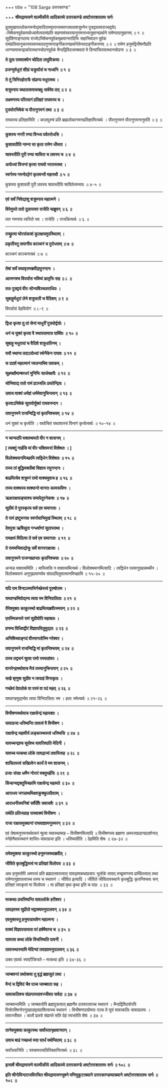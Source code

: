 +++
title = "108 Sarga उत्तरकाण्डः"

+++
**श्रीमद्रामायणे वाल्मीकीये आदिकाव्ये उत्तरकाण्डे अष्टोत्तरशततमः सर्गः**

दूतमुखापरलोकगमनोद्यमादिरामवृत्तान्तमवगतवताशत्रुघ्नेन पुत्रद्वयस्वराज्यद्वयेऽ -भिषेचनपूर्वकमयोध्यामेत्यरामंप्रति सप्रणामंस्वस्यानुगमनाभ्यनुज्ञानप्रार्थने रामेणतदनुज्ञानम् ॥ १ ॥ सुग्रीवेणाङ्गदस्य राज्येऽभिषेचनपूर्वकमृक्षवानरादिभिः सहाभिवादन पूर्वक रामंप्रतिसानुचरस्यस्वस्यतदनुगमनाङ्गीकरणप्रार्थनेतेनतदङ्गीकरणम् ॥ २ ॥ रामेण हनुमद्विभीषणौप्रति धरण्यामाचन्द्रार्कावस्थानचोदनपूर्वकं मैन्दद्विविदजाम्बवतां मे दिन्यांचिरावस्थानचोदना ॥ ३ ॥

**ते दूता रामवाक्येन चोदिता लघुविक्रमाः ।**

**प्रजग्मुर्मधुरां शीघ्रं चक्रुर्वासं च नाध्वनि ॥ १ ॥**

**ते तुं त्रिभिरहोरात्रैः संप्राप्य मधुरामथ ।**

**शत्रुघ्नाय यथातत्वमाचख्युः सर्वमेव तत् ॥ २ ॥**

**लक्ष्मणस्य परित्यागं प्रतिज्ञां राघवस्य च ।**

**पुत्रयोरभिषेकं च पौरानुगमनं तथा ॥ ३ ॥**

राघवस्य प्रतिज्ञामिति । कालपुरुषं प्रति ब्रह्मलोकागमनप्रतिज्ञामित्यर्थः । पौरानुगमनं पौरानुगमनानुमतिं ॥ ३ ॥

****

**कुशस्य नगरी रम्या विन्ध्य पर्वतरोधसि ।**

**कुशावतीति नाम्ना सा कृता रामेण धीमता ।**

**श्रावस्तीति पुरी रम्या श्राविता च लवस्य च ॥ ४ ॥**

**अयोध्यां विजनां कृत्वा राघवो भरतस्तथा ।**

**स्वर्गस्य गमनोद्योगं कृतवन्तौ महारथौ ॥ ५ ॥**

कुशस्य कुशावती पुरी लवस्य श्रावस्तीति श्रावितेत्यन्वयः ॥ ४-५ ॥

****

**एवं सर्वं निवेद्याशु शत्रुघ्नाय महात्मने ।**

**विरेमुस्ते ततो दूतास्त्वर राजेति चाब्रुवन् ॥ ६ ॥**

त्वर गमनाय त्वरितो भव । राजेति । राजन्नित्यर्थः ॥ ६ ॥

****

**तच्छ्रुत्वा घोरसंकाशं कुलक्षयमुपस्थितम् ।**

**प्रकृतीस्तु समानीय काञ्चनं च पुरोधसम् ॥ ७ ॥**

काञ्चनं काञ्चनाख्यं ॥ ७ ॥

****

**तेषां सर्वं यथावृत्तमब्रवीद्रघुनन्दनः ।**

**आत्मनश्च विपर्यास भविष्यं भ्रातृभिः सह ॥ ८ ॥**

**ततः पुत्रद्वयं वीरः सोभ्यषिञ्चन्नराधिपः ।**

**सुबाहुर्मधुरां लेभे शत्रुघाती च वैदिशम् ॥ ९ ॥**

विपर्यासं देहवियोगं ॥ ८-९ ॥

****

**द्विधा कृत्वा तु तां सेनां माधुरीं पुत्रयोर्द्वयोः ।**

**धनं च युक्तं कृत्वा वै स्थापयामास पार्थिवः ॥ १० ॥**

**सुबाहु मधुरायां च वैदिशे शत्रुधातिनम् ।**

**ययौ स्थाप्य तदाऽयोध्यां रथेनैकेन राघवः ॥ ११ ॥**

**स ददर्श महात्मानं ज्वलन्तमिव पावकम् ।**

**सूक्ष्मक्षौमाम्बरधरं मुनिभिः सार्धमक्षयैः ॥ १२ ॥**

**सोभिवाद्य ततो रामं प्राञ्जलिः प्रयतेन्द्रियः ।**

**उवाच वाक्यं धर्मज्ञं धर्ममेवानुचिन्तयन् ॥ १३ ॥**

**कृत्वाऽभिषेकं सुतयोर्युक्तं राघवनन्दन ।**

**तवानुगमने राजन्विद्धि मां कृतनिश्चयम् ॥ १४ ॥**

धनं युक्तं च कृत्वेति । यथोचितं यथाशास्त्रं विभागं कृत्वेत्यर्थः ॥ १०-१४ ॥

****

**न चान्यदपि वक्तव्यमतो वीर न शासनम् ।**

**\[ त्यक्तुं नार्हसि मां वीर भक्तिमन्तं विशेषतः । \]**

**विलोक्यमानमिच्छामि त्वद्विधेन विशेषतः ॥ १५ ॥**

**तस्य तां बुद्धिमक्लीबां विज्ञाय रघुनन्दनः ।**

**बाढमित्येव शत्रुघ्नं रामो वाक्यमुवाच ह ॥ १६ ॥**

**तस्य वाक्यस्य वाक्यान्ते वानराः कामरूपिणः ।**

**ऋक्षराक्षसङ्घाश्च समापेतुरनेकशः ॥ १७ ॥**

**सुग्रीवं ते पुरस्कृत्य सर्व एव समागताः ।**

**ते रामं द्रष्टुमनसः स्वर्गायाभिमुखं स्थितम् ॥ १८ ॥**

**देवपुत्रा ऋषिसुता गन्धर्वाणां सुतास्तथा ।**

**रामक्षयं विदित्वा ते सर्व एव समागताः ॥ १९ ॥**

**ते राममभिवाद्योचुः सर्वे वानरराक्षसाः ।**

**तवानुगमने राजन्सप्राप्ताः कृतनिश्चयाः ॥ २० ॥**

अन्यन्न वक्तव्यमिति । मास्त्विसि न वक्तव्यमित्यर्थः। विलोक्यमानमित्यादि । त्वद्विधेन परमानुग्रहसमर्थेन । विलोक्यमानं अनुगृह्यमाणमेव संपादयितुमात्मानमिच्छामि ॥ १५-२० ॥

****

**यदि राम विनाऽस्माभिर्गच्छेस्त्वं पुरुषोत्तम ।**

**यमदण्डमिवोद्यम्य त्वया स्म विनिपातिताः ॥ २१ ॥**

**तैरेवमुक्तः काकुत्स्थो बाढमित्यब्रवीत्स्मयन् ॥ २२ ॥**

**एतस्मिन्नन्तरे रामं सुग्रीवोपि महाबलः ।**

**प्रणम्य विधिवद्वीरं विज्ञापयितुमुद्यतः ॥ २३ ॥**

**अभिषिच्याङ्गदं वीरमागतोस्मि नरेश्वर ।**

**तवानुगमने राजन्विद्धि मां कृतनिश्चयम् ॥ २४ ॥**

**तस्य तद्वचनं श्रुत्वा रामो रमयतांवरः ।**

**वानरेन्द्रमथोवाच मैत्रं तस्यानुचिन्तयन् ॥ २५ ॥**

**सखे शृणुष्व सुग्रीव न त्वयाहं विनाकृतः ।**

**गच्छेयं देवलोकं वा परमं वा पदं महत् ॥ २६ ॥**

यमदण्डमुद्यम्येव त्वया विनिपातिताः स्म । हताः स्मेत्यर्थः ॥ २१-२६ ॥

****

**विभीषणमथोवाच राक्षसेन्द्रं महायशाः ।**

**यावत्प्रजा धरिष्यन्ति तावत्वं वै विभीषण ।**

**राक्षसेन्द्र महावीर्य लङ्कास्थस्त्वं धरिष्यसि ॥ २७ ॥**

**यावच्चन्द्रश्च सूर्यश्च यावत्तिष्ठति मेदिनी ।**

**यावच्च मत्कथा लोके तावद्राज्यं तवास्त्विह ॥ २८ ॥**

**शासितस्त्वं सखित्वेन कार्यं ते मम शासनम् ।**

**प्रजाः संरक्ष धर्मेण नोत्तरं वक्तुमर्हसि ॥ २९ ॥**

**किंचान्यद्वक्तुमिच्छामि राक्षसेन्द्र महामते ॥ ३० ॥**

**आराधय जगन्नाथमिक्ष्वाकुक्कुलदैवतम् ।**

**आराधनीयमनिशं सर्वैर्देवैः सवासवैः ॥ ३१ ॥**

**तथेति प्रतिजग्राह रामवाक्यं विभीषणः ।**

**राजा राक्षसमुख्यानां राघवाज्ञामनुस्मरन् ॥ ३२ ॥**

एवं तेषामनुगमनार्थवचनं श्रुत्वा व्यवस्थामाह – विभीषणमित्यादि ॥ विभीषणस्य ब्रह्मणा अमरत्वप्रदानप्रदर्शनात् स्नेहेनैवावस्थानं शास्ति-यावत्प्रजा इति । धरिष्यसीति । देहमिति शेषः ॥ २७-३२ ॥

****

**तमेवमुक्त्वा काकुत्स्थो हनूमन्तमथाब्रवीत् ।**

**जीविते कृतबुद्धिस्त्वं मा प्रतिज्ञां विलोपय ॥ ३३ ॥**

अथ हनुमतोपि अमरत्वं प्रति ब्रह्मदत्तवरत्वात् यावद्रामकथाप्रचारः भूलोके तावत् तच्छ्रवणस्य प्रार्थितत्वात् तथा रामेणानुज्ञातत्वाच्च तस्य च स्थापनं । जीवित इत्यादि । जीविते जीवितावस्थाने कृतबुद्धिः कृतनिश्चयः सन् प्रतिज्ञां त्वत्कृतां मा विलोपय । मा प्रतिज्ञां वृथा कृथा इति च पाठः ॥ ३३ ॥

****

**मत्कथाः प्रचरिष्यन्ति यावल्लोके हरीश्वर ।**

**तावद्रमस्व सुप्रीतो मद्वाक्यमनुपालयन् ॥ ३४ ॥**

**एवमुक्तस्तु हनुमान्राघवेण महात्मना ।**

**वाक्यं विज्ञापयामास परं हर्षमैवाप्य च ॥ ३५ ॥**

**यावत्तव कथा लोके विचरिष्यति पावनी ।**

**तावत्स्थास्यामि मेदिन्यां तवाज्ञामनुपालयन् ॥ ३६ ॥**

उक्त एवार्थः स्पष्टीक्रियते – मत्कथा इति ॥ ३४-३६ ॥

****

**जाम्बवन्तं तथोक्त्वा तु वृद्धं ब्रह्मसुतं तथा ।**

**मैन्दं च द्विविदं चैव पञ्च जाम्बवता सह ।**

**यावत्कलिश्च संप्राप्तस्तावज्जीवत सर्वदा ॥ ३७ ॥**

जाम्बवन्तमिति ॥ जाम्बवतोपि ब्रह्मपुत्रत्वात् ब्रह्मणैव दत्तवरत्वाच्च स्थापनं । मैन्दद्विविदयोरपि पित्रोरश्विनोरनुग्रहादमृतप्राशित्वाच्च स्थापनं । विभीषणादयोमराः पञ्च ते यूयं यावत्कलिः यावत्प्रलयः । तावज्जीवत । कलौ प्रलये संप्राप्ते सति देहं त्यजतेति शेषंः ॥ ३७ ॥

****

**तानेवमुक्त्वा काकुत्स्थः सर्वांस्तानृक्षवानरान् ।**

**उवाच बाढं गच्छध्वं मया सार्धं यथेप्सितम् ॥ ३८ ॥**

सर्वांस्तानिति । पश्चामरव्यतिरिक्तानित्यर्थः ॥ ३८ ॥

****

**इत्यार्षे श्रीमद्रामायणे वाल्मीकीये आदिकाव्ये उत्तरकाण्डे अष्टोत्तरशततमः सर्गः ॥ १०८ ॥**

**इति श्रीगोविन्दराजविरचित श्रीमद्रामायणभूषणे मणिमुकुटाख्याने उत्तरकाण्डव्याख्याने अष्टोत्तरशततमः सर्गः ॥ १०८ ॥**
